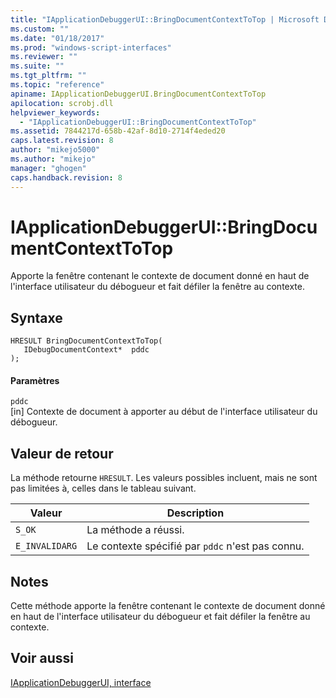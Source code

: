 ```yaml
---
title: "IApplicationDebuggerUI::BringDocumentContextToTop | Microsoft Docs"
ms.custom: ""
ms.date: "01/18/2017"
ms.prod: "windows-script-interfaces"
ms.reviewer: ""
ms.suite: ""
ms.tgt_pltfrm: ""
ms.topic: "reference"
apiname: IApplicationDebuggerUI.BringDocumentContextToTop
apilocation: scrobj.dll
helpviewer_keywords: 
  - "IApplicationDebuggerUI::BringDocumentContextToTop"
ms.assetid: 7844217d-658b-42af-8d10-2714f4eded20
caps.latest.revision: 8
author: "mikejo5000"
ms.author: "mikejo"
manager: "ghogen"
caps.handback.revision: 8
---
```

# IApplicationDebuggerUI::BringDocumentContextToTop
Apporte la fenêtre contenant le contexte de document donné en haut de l'interface utilisateur du débogueur et fait défiler la fenêtre au contexte.  
  
## Syntaxe  
  
```  
HRESULT BringDocumentContextToTop(  
   IDebugDocumentContext*  pddc  
);  
```  
  
#### Paramètres  
 `pddc`  
 \[in\]  Contexte de document à apporter au début de l'interface utilisateur du débogueur.  
  
## Valeur de retour  
 La méthode retourne `HRESULT`.  Les valeurs possibles incluent, mais ne sont pas limitées à, celles dans le tableau suivant.  
  
|Valeur|Description|  
|------------|-----------------|  
|`S_OK`|La méthode a réussi.|  
|`E_INVALIDARG`|Le contexte spécifié par `pddc` n'est pas connu.|  
  
## Notes  
 Cette méthode apporte la fenêtre contenant le contexte de document donné en haut de l'interface utilisateur du débogueur et fait défiler la fenêtre au contexte.  
  
## Voir aussi  
 [IApplicationDebuggerUI, interface](../../winscript/reference/iapplicationdebuggerui-interface.md)